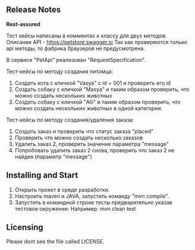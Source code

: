 Release Notes
-------------

**Rest-assured**

Тест кейсы написаны в комментах к классу для двух методов. Описание API - https://petstore.swagger.io
Так как проверяются только api методы, то фабрика браузеров не предусмотрена.

В сервисе "PetApi" реализован "RequestSpecification".

Тест-кейсы по методу создания питомца:

1. Создать кота с кличкой "Vasya" с id = 001 и проверить его id
2. Создать собаку с кличкой "Masya" и таким образом проверить, что можно создать нескольких животных
3. Создать собаку с кличкой "Alii" и таким образом проверить, что можно создать нескольких животных в одной категории.

Тест-кейсы по методу создания/удаления заказа:

1. Создать заказ и проверить что статус заказа "placed"
2. Проверить что можно создать несколько заказов
3. Удалить заказ 2, проверить значение параметра "message"
4. Попробовать удалить заказ 2 снова, проверить что заказ 2 не найден (параметр "message")

Installing and Start
--------------------

1. Открыть проект в среде разработки.
2. Настроить maven и JAVA, запустить команду "mvn compile".
3. Запустить в командной строке тесты предварительно указав тестовое окружение:
   Например:
   mvn clean test

Licensing
---------
Please dont see the file called LICENSE.
